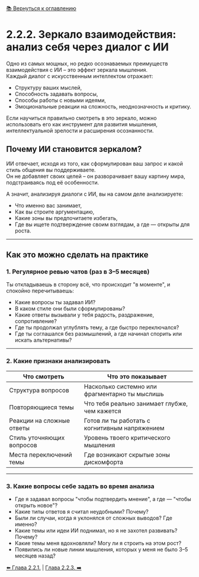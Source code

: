 [📚 Вернуться к оглавлению](../../README_ru.md)

# 2.2.2. Зеркало взаимодействия: анализ себя через диалог с ИИ

Одно из самых мощных, но редко осознаваемых преимуществ взаимодействия с ИИ – это эффект зеркала мышления.  
Каждый диалог с искусственным интеллектом отражает:
- Структуру ваших мыслей,
- Способность задавать вопросы,
- Способы работы с новыми идеями,
- Эмоциональные реакции на сложность, неоднозначность и критику.

Если научиться правильно смотреть в это зеркало, можно использовать его как инструмент для развития мышления, интеллектуальной зрелости и расширения осознанности.

## Почему ИИ становится зеркалом?

ИИ отвечает, исходя из того, как сформулирован ваш запрос и какой стиль общения вы поддерживаете.  
Он не добавляет своих целей – он разворачивает вашу картину мира, подстраиваясь под её особенности.

А значит, анализируя диалоги с ИИ, вы на самом деле анализируете:
- Что именно вас занимает,
- Как вы строите аргументацию,
- Какие зоны вы предпочитаете избегать,
- Где вы ищете подтверждение своим взглядам, а где — открыты для роста.

---

## Как это можно сделать на практике

### 1. Регулярное ревью чатов (раз в 3–5 месяцев)

Ты откладываешь в сторону всё, что происходит "в моменте", и спокойно перечитываешь:
- Какие вопросы ты задавал ИИ?
- В каком стиле они были сформулированы?
- Какие ответы вызывали у тебя радость, раздражение, сопротивление?
- Где ты продолжал углублять тему, а где быстро переключался?
- Где ты соглашался без размышлений, а где начинал спорить или искать альтернативы?

---

### 2. Какие признаки анализировать

| Что смотреть                 | Что это показывает                                       |
|-----------------------------|-----------------------------------------------------------|
| Структура вопросов           | Насколько системно или фрагментарно ты мыслишь           |
| Повторяющиеся темы           | Что тебя реально занимает глубже, чем кажется            |
| Реакции на сложные ответы    | Готов ли ты работать с когнитивным напряжением           |
| Стиль уточняющих вопросов    | Уровень твоего критического мышления                     |
| Места переключений темы      | Где возникают скрытые зоны дискомфорта                   |

---

### 3. Какие вопросы себе задать во время анализа

- Где я задавал вопросы "чтобы подтвердить мнение", а где — "чтобы открыть новое"?
- Какие типы ответов я считал неудобными? Почему?
- Были ли случаи, когда я уклонялся от сложных выводов? Где именно?
- Какие темы или идеи ИИ поднимал, но я не захотел развивать? Почему?
- Какие темы меня вдохновляли? Могу ли я строить на этом рост?
- Появились ли новые линии мышления, которых у меня не было 3–5 месяцев назад?

[⬅️ Глава 2.2.1.](chapter221.md)  |  [Глава 2.2.3. ➡️](chapter223.md)
